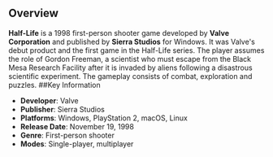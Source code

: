 ## Overview

**Half-Life** is a 1998 first-person shooter game developed by **Valve Corporation** and published by **Sierra Studios** for Windows. It was Valve's debut product and the first game in the Half-Life series. The player assumes the role of Gordon Freeman, a scientist who must escape from the Black Mesa Research Facility after it is invaded by aliens following a disastrous scientific experiment. The gameplay consists of combat, exploration and puzzles.
##Key Information

- **Developer**: Valve
- **Publisher**: Sierra Studios
- **Platforms**: Windows, PlayStation 2, macOS, Linux
- **Release Date**: November 19, 1998
- **Genre**: First-person shooter
- **Modes**: Single-player, multiplayer